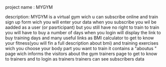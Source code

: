 project name : MYGYM

description:
MYGYM is a virtual gym wich u can subscribe online and train
sign up form wich you will enter your data
when you subscribe you wil be aadded as a user (or pasrticipant)
but you still have no right to train 
to train you will have to buy a number of days
when you login will display the link to buy training days 
and many useful links as BMI calculator to get to know your fitness(you will fin a full description about bmi)
and training exercises wich you choose your body part you want to train
it contains a "aboutus " page wich informs the visitors about the gym 
trainers page to get to know to trainers and to login as trainers 
trainers can see subscribers data 


